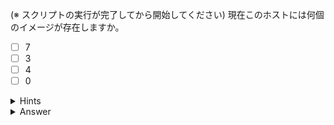 (※ スクリプトの実行が完了してから開始してください)
現在このホストには何個のイメージが存在しますか。

- [ ] 7
- [ ] 3
- [ ] 4
- [ ] 0

<details>
  <summary>Hints</summary>

`docker image ls` コマンドを使用します。

</details>

<details>
  <summary>Answer</summary>

4

</details>
